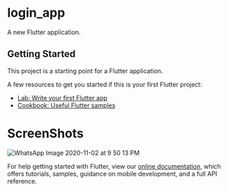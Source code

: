 # login_app

A new Flutter application.

## Getting Started

This project is a starting point for a Flutter application.

A few resources to get you started if this is your first Flutter project:

- [Lab: Write your first Flutter app](https://flutter.dev/docs/get-started/codelab)
- [Cookbook: Useful Flutter samples](https://flutter.dev/docs/cookbook)

# ScreenShots
![WhatsApp Image 2020-11-02 at 9 50 13 PM](https://user-images.githubusercontent.com/73787635/97895792-0dbfd200-1d56-11eb-9ea6-8ecc0035f635.jpeg)

For help getting started with Flutter, view our
[online documentation](https://flutter.dev/docs), which offers tutorials,
samples, guidance on mobile development, and a full API reference.






